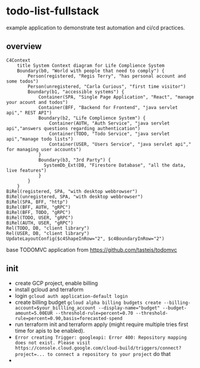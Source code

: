# todo-list-fullstack
example application to demonstrate test automation and ci/cd practices.

## overview

```mermaid
C4Context
    title System Context diagram for Life Complience System
    Boundary(b0, "World with people that need to comply") {
        Person(registered, "Regis Terry", "has personal account and some todos")     
        Person(unregistered, "Carla Curious", "first time visitor")     
        Boundary(b1, "accessible systems") {
            Container(SPA, "Single Page Application", "React", "manage your acount and todos")
            Container(BFF, "Backend for Frontend", "java servlet api"," REST API")
            Boundary(b2, "Life Complience System") {
                Container(AUTH, "Auth Service", "java servlet api","answers questions regarding authentication")
                Container(TODO, "Todo Service", "java servlet api","manage todo lists")
                Container(USER, "Users Service", "java servlet api"," for managing user accounts")
            }
            Boundary(b3, "3rd Party") {
              SystemDb_Ext(DB, "Firestore Database", "all the data, live features")
            }
        }
    }
BiRel(registered, SPA, "with desktop webbrowser")
BiRel(unregistered, SPA, "with desktop webbrowser")
BiRel(SPA, BFF, "http")
BiRel(BFF, AUTH, "gRPC")
BiRel(BFF, TODO, "gRPC")
BiRel(TODO, USER, "gRPC")
BiRel(AUTH, USER, "gRPC")
Rel(TODO, DB, "client library")
Rel(USER, DB, "client library")
UpdateLayoutConfig($c4ShapeInRow="2", $c4BoundaryInRow="2")    
```
base TODOMVC application from https://github.com/tastejs/todomvc

## init
* create GCP project, enable billing
* install gcloud and terraform
* login  `gcloud auth application-default login`
* create billing budget `gcloud alpha billing budgets create --billing-account=$your_billling_account --display-name="budget" --budget-amount=5.00EUR --threshold-rule=percent=0.70 --threshold-rule=percent=0.90,basis=forecasted-spend`
* run terraform init and terraform apply (might require multiple tries first time for apis to be enabled). 
* `Error creating Trigger: googleapi: Error 400: Repository mapping does not exist. Please visit https://console.cloud.google.com/cloud-build/triggers/connect?project=... to connect a repository to your project` do that
* 
